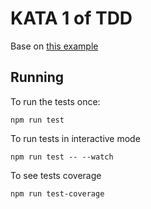 # KATA 1 of TDD

Base on [this example](https://osherove.com/tdd-kata-1)

## Running

To run the tests once:

```npm
npm run test
```

To run tests in interactive mode

```npm
npm run test -- --watch
```

To see tests coverage

```npm
npm run test-coverage
```
